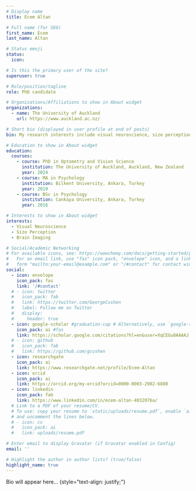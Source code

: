 ```yaml
---
# Display name
title: Ecem Altan

# Full name (for SEO)
first_name: Ecem
last_name: Altan

# Status emoji
status:
  icon: 

# Is this the primary user of the site?
superuser: true

# Role/position/tagline
role: PhD candidate

# Organizations/Affiliations to show in About widget
organizations:
  - name: The University of Auckland
    url: https://www.auckland.ac.nz/

# Short bio (displayed in user profile at end of posts)
bio: My research interests include visual neuroscience, size perception, brain imaging.

# Education to show in About widget
education:
  courses:
    - course: PhD in Optometry and Vision Science
      institution: The University of Auckland, Auckland, New Zealand
      year: 2024
    - course: MA in Psychology
      institution: Bilkent University, Ankara, Turkey
      year: 2019
    - course: BSc in Psychology
      institution: Cankaya University, Ankara, Turkey
      year: 2016

# Interests to show in About widget
interests:
  - Visual Neuroscience
  - Size Perception
  - Brain Imaging

# Social/Academic Networking
# For available icons, see: https://wowchemy.com/docs/getting-started/page-builder/#icons
#   For an email link, use "fas" icon pack, "envelope" icon, and a link in the
#   form "mailto:your-email@example.com" or "/#contact" for contact widget.
social:
  - icon: envelope
    icon_pack: fas
    link: '/#contact'
  # - icon: twitter
  #   icon_pack: fab
  #   link: https://twitter.com/GeorgeCushen
  #   label: Follow me on Twitter
  #   display:
  #     header: true
  - icon: google-scholar #graduation-cap # Alternatively, use `google-scholar` icon from `ai` icon pack
    icon_pack: ai #fas
    link: https://scholar.google.com/citations?hl=en&user=XqCEGu8AAAAJ
  # - icon: github
  #   icon_pack: fab
  #   link: https://github.com/gcushen
  - icon: researchgate
    icon_pack: ai
    link: https://www.researchgate.net/profile/Ecem-Altan
  - icon: orcid
    icon_pack: ai
    link: https://orcid.org/my-orcid?orcid=0000-0003-2902-6880
  - icon: linkedin
    icon_pack: fab
    link: https://www.linkedin.com/in/ecem-altan-4032076a/
  # Link to a PDF of your resume/CV.
  # To use: copy your resume to `static/uploads/resume.pdf`, enable `ai` icons in `params.yaml`,
  # and uncomment the lines below.
  # - icon: cv
  #   icon_pack: ai
  #   link: uploads/resume.pdf

# Enter email to display Gravatar (if Gravatar enabled in Config)
email: ''

# Highlight the author in author lists? (true/false)
highlight_name: true
---
```


Bio will appear here...
{style="text-align: justify;"}
